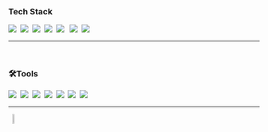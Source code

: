 <!--
**tnfus916/tnfus916** is a ✨ _special_ ✨ repository because its `README.md` (this file) appears on your GitHub profile.

Here are some ideas to get you started:

- 🔭 I’m currently working on ...
- 🌱 I’m currently learning ...
- 👯 I’m looking to collaborate on ...
- 🤔 I’m looking for help with ...
- 💬 Ask me about ...
- 📫 How to reach me: ...
- 😄 Pronouns: ...
- ⚡ Fun fact: ...
-->



<!--
**Chochanguk/Chochanguk** is a ✨ _special_ ✨ repository because its `README.md` (this file) appears on your GitHub profile.

Here are some ideas to get you started:

- 🔭 I’m currently working on ...
- 🌱 I’m currently learning ...
- 👯 I’m looking to collaborate on ...
- 🤔 I’m looking for help with ...
- 💬 Ask me about ...
- 📫 How to reach me: ...
- 😄 Pronouns: ...
- ⚡ Fun fact: ...
-->

<!-- 기술 스택 -->
<br>
<h3>Tech Stack</h3>
<div>
  <img src="https://img.shields.io/badge/html5-E34F26.svg?style=for-the-badge&logo=html5&logoColor=white" />&nbsp 
  <img src="https://img.shields.io/badge/css3-1572B6.svg?style=for-the-badge&logo=css3&logoColor=white" />&nbsp
  <img src="https://img.shields.io/badge/javascript-F7DF1E.svg?style=for-the-badge&logo=javascript&logoColor=20232a" />&nbsp
  <img src="https://img.shields.io/badge/react-20232a.svg?style=for-the-badge&logo=react&logoColor=61DAFB" />&nbsp
  <img src="https://img.shields.io/badge/react%20native-61DAFB?style=for-the-badge&logo=react&logoColor=white"> &nbsp
  <img src="https://img.shields.io/badge/Typescript-3178C6?style=for-the-badge&logo=typescript&logoColor=20232a" />&nbsp
  <img src="https://img.shields.io/badge/python-3776AB?style=for-the-badge&logo=python&logoColor=white"> &nbsp
 
</div>

---
<!-- 도구 -->
<br>
<h3>🛠Tools</h3>
<div>
  <img src="https://img.shields.io/badge/git-F05033.svg?style=for-the-badge&logo=git&logoColor=white" />&nbsp
  <img src="https://img.shields.io/badge/github-181717.svg?style=for-the-badge&logo=github&logoColor=white" />&nbsp
  <img src="https://img.shields.io/badge/Notion-F3F3F3.svg?style=for-the-badge&logo=notion&logoColor=black" />&nbsp
  <img src="https://img.shields.io/badge/figma-F24E1E.svg?style=for-the-badge&logo=figma&logoColor=white" />&nbsp
  <img src="https://img.shields.io/badge/VSCode-007ACC?style=for-the-badge&logo=visual-studio-code&logoColor=white" />&nbsp
  <img src="https://img.shields.io/badge/Firebase-FFCA28?style=for-the-badge&logo=firebase&logoColor=white" />&nbsp
  <img src="https://img.shields.io/badge/Docker-2496ED?style=for-the-badge&logo=docker&logoColor=white" />&nbsp
</div>

---
<!-- GitHub Stats -->
<div align="center" style="display: flex; flex-direction: column;">
  <div style="display: flex; align-items:center; width: 100%;">
<!--     <img src="https://github-readme-stats.vercel.app/api?username=tnfus916&show_icons=true&theme=default#gh-light-mode-only" width="48%" /> -->
    <a href="https://github.com/anuraghazra/github-readme-stats">
      <img src="https://github-readme-stats.vercel.app/api/top-langs/?username=tnfus916&layout=compact&theme=light" width="48%" />
    </a>
  </div>
</div>
